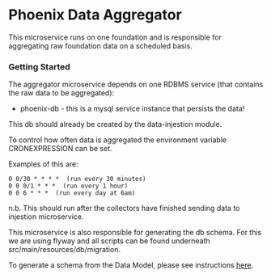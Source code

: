 # Phoenix Data Aggregator

This microservice runs on one foundation and is responsible for aggregating raw foundation data on a scheduled basis.

### Getting Started
The aggregator microservice depends on one RDBMS service (that contains the raw data to be aggregated):
* phoenix-db - this is a mysql service instance that persists the data!

This db should already be created by the data-injestion module.


To control how often data is aggregated the environment variable CRONEXPRESSION can be set. 

Examples of this are:
```
0 0/30 * * * *  (run every 30 minutes)
0 0 0/1 * * *  (run every 1 hour)
0 0 6 * * *  (run every day at 6am)
```

n.b. This should run after the collectors have finished sending data to injestion microservice.

This microservice is also responsible for generating the db schema. For this we are using flyway and all scripts can be found underneath src/main/resources/db/migration.

To generate a schema from the Data Model, please see instructions [here](../data-model/README.md).